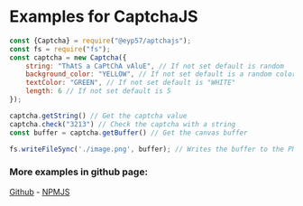 # Examples for CaptchaJS

```javascript
const {Captcha} = require("@eyp57/aptchajs");
const fs = require("fs");
const captcha = new Captcha({
    string: "ThAtS a CaPtChA vAluE", // If not set default is random
    background_color: "YELLOW", // If not set default is a random color
    textColor: "GREEN", // If not set default is "WHITE"
    length: 6 // If not set default is 5
});

captcha.getString() // Get the captcha value
captcha.check("3213") // Check the captcha with a string
const buffer = captcha.getBuffer() // Get the canvas buffer

fs.writeFileSync('./image.png', buffer); // Writes the buffer to the PNG file
```

### More examples in github page:

[Github](https://github.com/eyp57/captchajs) - [NPMJS](https://npmjs.com/package/@zrooter/captchajs)